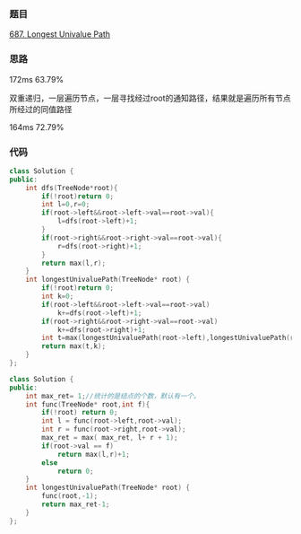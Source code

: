### 题目
[687. Longest Univalue Path](https://leetcode-cn.com/problems/longest-univalue-path/submissions/)
### 思路
172ms 63.79%

双重递归，一层遍历节点，一层寻找经过root的通知路径，结果就是遍历所有节点所经过的同值路径

164ms 72.79%


### 代码
```c++
class Solution {
public:
    int dfs(TreeNode*root){
        if(!root)return 0;
        int l=0,r=0;
        if(root->left&&root->left->val==root->val){
            l=dfs(root->left)+1;
        }
        if(root->right&&root->right->val==root->val){
            r=dfs(root->right)+1;
        }
        return max(l,r);
    }
    int longestUnivaluePath(TreeNode* root) {
        if(!root)return 0;
        int k=0;
        if(root->left&&root->left->val==root->val)
            k+=dfs(root->left)+1;
        if(root->right&&root->right->val==root->val)
            k+=dfs(root->right)+1;
        int t=max(longestUnivaluePath(root->left),longestUnivaluePath(root->right));
        return max(t,k);
    }
};
```

```c++
class Solution {
public:
    int max_ret= 1;//统计的是结点的个数，默认有一个。
    int func(TreeNode* root,int f){
        if(!root) return 0;
        int l = func(root->left,root->val);
        int r = func(root->right,root->val);
        max_ret = max( max_ret, l+ r + 1);
        if(root->val == f)
            return max(l,r)+1;
        else 
            return 0;
    }
    int longestUnivaluePath(TreeNode* root) {
        func(root,-1);
        return max_ret-1;
    }
};

```
